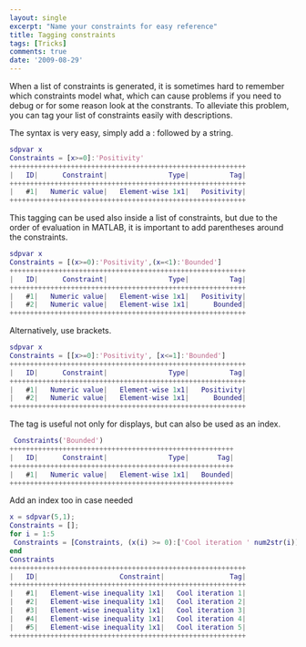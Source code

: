 ```yaml
---
layout: single
excerpt: "Name your constraints for easy reference"
title: Tagging constraints
tags: [Tricks]
comments: true
date: '2009-08-29'
---
```


When a list of constraints is generated, it is sometimes hard to remember which constraints model what, which can cause problems if you need to debug or for some reason look at the constrants. To alleviate this problem, you can tag your list of constraints easily with descriptions.

The syntax is very easy, simply add a : followed by a string.

````matlab
sdpvar x
Constraints = [x>=0]:'Positivity'
++++++++++++++++++++++++++++++++++++++++++++++++++++++++++
|   ID|      Constraint|               Type|          Tag|
++++++++++++++++++++++++++++++++++++++++++++++++++++++++++
|   #1|   Numeric value|   Element-wise 1x1|   Positivity|
++++++++++++++++++++++++++++++++++++++++++++++++++++++++++
````

This tagging can be used also inside a list of constraints, but due to the order of evaluation in MATLAB, it is important to add parentheses around the constraints.

````matlab
sdpvar x
Constraints = [(x>=0):'Positivity',(x=<1):'Bounded']
++++++++++++++++++++++++++++++++++++++++++++++++++++++++++
|   ID|      Constraint|               Type|          Tag|
++++++++++++++++++++++++++++++++++++++++++++++++++++++++++
|   #1|   Numeric value|   Element-wise 1x1|   Positivity|
|   #2|   Numeric value|   Element-wise 1x1|      Bounded|
++++++++++++++++++++++++++++++++++++++++++++++++++++++++++
````

Alternatively, use brackets.

````matlab
sdpvar x
Constraints = [[x>=0]:'Positivity', [x<=1]:'Bounded']
++++++++++++++++++++++++++++++++++++++++++++++++++++++++++
|   ID|      Constraint|               Type|          Tag|
++++++++++++++++++++++++++++++++++++++++++++++++++++++++++
|   #1|   Numeric value|   Element-wise 1x1|   Positivity|
|   #2|   Numeric value|   Element-wise 1x1|      Bounded|
++++++++++++++++++++++++++++++++++++++++++++++++++++++++++
````

The tag is useful not only for displays, but can also be used as an index.

````matlab
 Constraints('Bounded')
+++++++++++++++++++++++++++++++++++++++++++++++++++++++
|   ID|      Constraint|               Type|       Tag|
+++++++++++++++++++++++++++++++++++++++++++++++++++++++
|   #1|   Numeric value|   Element-wise 1x1|   Bounded|
+++++++++++++++++++++++++++++++++++++++++++++++++++++++
````

Add an index too in case needed

````matlab
x = sdpvar(5,1);
Constraints = [];
for i = 1:5
 Constraints = [Constraints, (x(i) >= 0):['Cool iteration ' num2str(i)]];
end
Constraints
++++++++++++++++++++++++++++++++++++++++++++++++++++++++++
|   ID|                    Constraint|                Tag|
++++++++++++++++++++++++++++++++++++++++++++++++++++++++++
|   #1|   Element-wise inequality 1x1|   Cool iteration 1|
|   #2|   Element-wise inequality 1x1|   Cool iteration 2|
|   #3|   Element-wise inequality 1x1|   Cool iteration 3|
|   #4|   Element-wise inequality 1x1|   Cool iteration 4|
|   #5|   Element-wise inequality 1x1|   Cool iteration 5|
++++++++++++++++++++++++++++++++++++++++++++++++++++++++++
 ````

